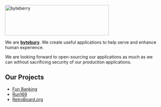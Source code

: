 <img src="https://github.com/bytebury/.github/assets/104793781/6d70dc40-5325-4fe3-a92d-977675495abe" width="340" height="100" alt="byteberry"/>


We are **[bytebury](https://bytebury.com)**. We create useful applications to help serve and  enhance human experience.

We are looking forward to open-sourcing our applications as much as we can without sacrificing security of our production applications. 

## Our Projects
* [Fun Banking](https://fun-banking.com)
* [Run169](https://run169.org)
* [RetroBoard.org](https://retroboard.org)
